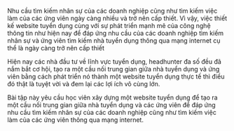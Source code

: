 Nhu cầu tìm kiếm nhân sự của các doanh nghiệp cũng như tìm kiếm việc làm của các ứng viên ngày càng nhiều và trở nên cấp thiết. Vì vậy, việc thiết kế website tuyển dụng cùng với sự phát
triển mạnh mẽ của công nghệ thông tin như hiện nay để đáp ứng nhu cầu của các doanh nghiệp tìm kiếm nhân sự và ứng viên tìm kiếm nhà tuyển dụng thông 
qua mạng internet cụ thể là ngày càng trở nên cấp thiết

Hiện nay các nhà đầu tư về lĩnh vực tuyển dụng, headhunter đa số đều đã nắm bắt cơ hội, tạo ra một cầu nối trung gian giữa nhà 
tuyển dụng và ứng viên bằng cách phát triển nó thành một website tuyển dụng thực tế thì điều đó thật là tuyệt vời và đem lại các lợi ích vô cùng lớn.

Bài tập này yêu cầu học viên xây dựng một website tuyển dụng để tạo ra một cầu nối trung gian giữa nhà tuyển dụng và các ứng viên để
đáp ứng nhu cầu tìm kiếm nhân sự của các doanh nghiệp cũng như tìm kiếm việc làm của các ứng viên thông qua mạng internet.
